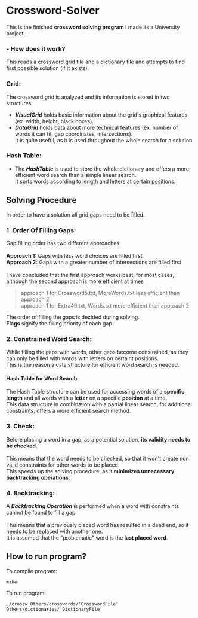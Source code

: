 # Crossword-Solver
This is the finished **crossword solving program** I made as a University project.

### - How does it work?
This reads a crossword grid file and a dictionary file and attempts to find first possible solution (if it exists).

### Grid:
The crossword grid is analyzed and its information is stored in two structures:<br />
- ***VisualGrid*** holds basic information about the grid's graphical features (ex. width, height, black boxes).<br />
- ***DataGrid*** holds data about more technical features (ex. number of words it can fit, gap coordinates, intersections).<br />
It is quite useful, as it is used throughout the whole search for a solution<br />

### Hash Table:
- The ***HashTable*** is used to store the whole dictionary and offers a more efficient word search than a simple linear search.<br />
It sorts words according to length and letters at certain positions.

## Solving Procedure
In order to have a solution all grid gaps need to be filled.<br />
### 1. Order Of Filling Gaps:
Gap filling order has two different approaches:<br /><br />
**Approach 1:** Gaps with less word choices are filled first.<br />
**Approach 2:** Gaps with a greater number of intersections are filled first<br /><br />
I have concluded that the first approach works best, for most cases, although the second approach is more efficient at times
> approach 1 for Crossword5.txt, MoreWords.txt less efficient than approach 2<br />
> approach 1 for Extra40.txt, Words.txt more efficient than approach 2<br />

The order of filling the gaps is decided during solving.<br />
**Flags** signify the filling priority of each gap.

### 2. Constrained Word Search:
While filling the gaps with words, other gaps become constrained, as they can only be filled with words with letters on certaint positions.<br />
This is the reason a data structure for efficient word search is needed.
#### Hash Table for Word Search
The Hash Table structure can be used for accessing words of a **specific length** and all words with a **letter** on a specific **position** at a time.<br /> 
This data structure in combination with a partial linear search, for additional constraints, offers a more efficient search method.<br />

### 3. Check:
Before placing a word in a gap, as a potential solution, **its validity needs to be checked**.<br /><br />
This means that the word needs to be checked, so that it won't create non valid constraints for other words to be placed.<br />
This speeds up the solving procedure, as it **minimizes unnecessary backtracking operations**.<br />

### 4. Backtracking:
A ***Backtracking Operation*** is performed when a word with constraints cannot be found to fill a gap.<br /><br />
This means that a previously placed word has resulted in a dead end, so it needs to be replaced with another one.<br />
It is assumed that the "problematic" word is the **last placed word**.<br />

## How to run program?
To compile program:
```
make
```
To run program:
```
./crossw Others/crosswords/'CrosswordFile' Others/dictionaries/'DictionaryFile'
```
